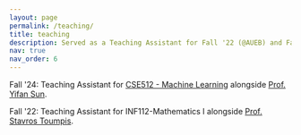 ```yaml
---
layout: page
permalink: /teaching/
title: teaching
description: Served as a Teaching Assistant for Fall '22 (@AUEB) and Fall '24 (@Stony Brook University).
nav: true
nav_order: 6
---
```


Fall '24: Teaching Assistant for <a href="https://sites.google.com/view/cse512machinelearningfall2024/home">CSE512 - Machine Learning</a> alongside <a href="https://sites.google.com/site/yifansunwebsite/teaching-materials?authuser=0">Prof. Yifan Sun</a>.

Fall '22: Teaching Assistant for INF112-Mathematics I alongside <a href="http://pages.cs.aueb.gr/~toumpis/">Prof. Stavros Toumpis</a>.
